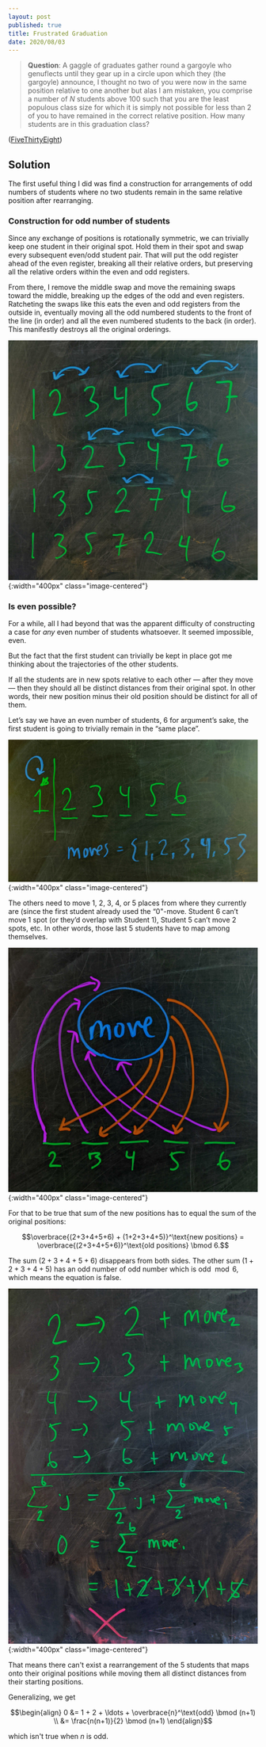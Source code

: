 ```yaml
---
layout: post
published: true
title: Frustrated Graduation
date: 2020/08/03
---
```


>**Question**: A gaggle of graduates gather round a gargoyle who genuflects until they gear up in a circle upon which they (the gargoyle) announce, I thought no two of you were now in the same position relative to one another but alas I am mistaken, you comprise a number of $N$ students above $100$ such that you are the least populous class size for which it is simply not possible for less than $2$ of you to have remained in the correct relative position. How many students are in this graduation class?

<!--more-->

([FiveThirtyEight](https://fivethirtyeight.com/features/can-you-cheat-at-rock-paper-scissors/))

## Solution

The first useful thing I did was find a construction for arrangements of odd numbers of students where no two students remain in the same relative position after rearranging.

### Construction for odd number of students 

Since any exchange of positions is rotationally symmetric, we can trivially keep one student in their original spot. Hold them in their spot and swap every subsequent even/odd student pair. That will put the odd register ahead of the even register, breaking all their relative orders, but preserving all the relative orders within the even and odd registers. 

From there, I remove the middle swap and move the remaining swaps toward the middle, breaking up the edges of the odd and even registers. Ratcheting the swaps like this eats the even and odd registers from the outside in, eventually moving all the odd numbered students to the front of the line (in order) and all the even numbered students to the back (in order). This manifestly destroys all the original orderings. 

![](/img/2020-08-03-odd-swaps.jpg){:width="400px" class="image-centered"}

### Is even possible?

For a while, all I had beyond that was the apparent difficulty of constructing a case for _any_ even number of students whatsoever. It seemed impossible, even.

But the fact that the first student can trivially be kept in place got me thinking about the trajectories of the other students.

If all the students are in new spots relative to each other — after they move — then they should all be distinct distances from their original spot. In other words, their new position minus their old position should be distinct for all of them. 

Let’s say we have an even number of students, $6$ for argument’s sake, the first student is going to trivially remain in the “same place”.

![](/img/2020-08-03-valid-moves.jpg){:width="400px" class="image-centered"}

The others need to move $1$, $2$, $3$, $4$, or $5$ places from where they currently are (since the first student already used the $\text{``0"}$-move. Student $6$ can’t move $1$ spot (or they’d overlap with Student $1$), Student $5$ can’t move $2$ spots, etc. In other words, those last $5$ students have to map among themselves. 

![](/img/2020-08-03-move-mapper.jpg){:width="400px" class="image-centered"}

For that to be true that sum of the new positions has to equal the sum of the original positions:

$$\overbrace{(2+3+4+5+6) + (1+2+3+4+5)}^\text{new positions} = \overbrace{(2+3+4+5+6)}^\text{old positions} \bmod 6.$$

The sum $\left(2+3+4+5+6\right)$ disappears from both sides. The other sum $\left(1+2+3+4+5\right)$ has an odd number of odd number which is odd $\bmod 6$, which means the equation is false. 

![](/img/2020-08-03-remapping-calculation.jpg){:width="400px" class="image-centered"}

That means there can't exist a rearrangement of the $5$ students that maps onto their original positions while moving them all distinct distances from their starting positions.

Generalizing, we get 

$$\begin{align}
0 &= 1 + 2 + \ldots + \overbrace{n}^\text{odd} \bmod (n+1) \\
 &= \frac{n(n+1)}{2} \bmod (n+1)
\end{align}$$

which isn't true when $n$ is odd.

<br>
